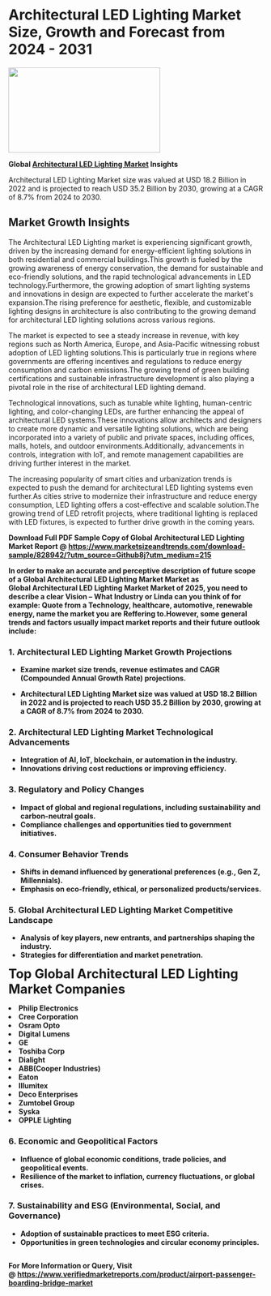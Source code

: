 <H1>Architectural LED Lighting Market Size, Growth and Forecast from 2024 - 2031</H1><img class="aligncenter size-medium wp-image-584254" src="https://thirdeyenews.in/wp-content/uploads/2024/09/Global-Market-Research-300x168.jpeg" alt="" width="300" height="168" /><p><strong>Global&nbsp;<a href="https://www.marketsizeandtrends.com/download-sample/828942/?utm_source=Github8j?utm_medium=215">Architectural LED Lighting Market</a> Insights</strong></p><p>Architectural LED Lighting Market size was valued at USD 18.2 Billion in 2022 and is projected to reach USD 35.2 Billion by 2030, growing at a CAGR of 8.7% from 2024 to 2030.</p><p><h2>Market Growth Insights</h2> <p>The Architectural LED Lighting market is experiencing significant growth, driven by the increasing demand for energy-efficient lighting solutions in both residential and commercial buildings.This growth is fueled by the growing awareness of energy conservation, the demand for sustainable and eco-friendly solutions, and the rapid technological advancements in LED technology.Furthermore, the growing adoption of smart lighting systems and innovations in design are expected to further accelerate the market's expansion.The rising preference for aesthetic, flexible, and customizable lighting designs in architecture is also contributing to the growing demand for architectural LED lighting solutions across various regions.</p> <p><b></b></p> <p>The market is expected to see a steady increase in revenue, with key regions such as North America, Europe, and Asia-Pacific witnessing robust adoption of LED lighting solutions.This is particularly true in regions where governments are offering incentives and regulations to reduce energy consumption and carbon emissions.The growing trend of green building certifications and sustainable infrastructure development is also playing a pivotal role in the rise of architectural LED lighting demand.</p> <p>Technological innovations, such as tunable white lighting, human-centric lighting, and color-changing LEDs, are further enhancing the appeal of architectural LED systems.These innovations allow architects and designers to create more dynamic and versatile lighting solutions, which are being incorporated into a variety of public and private spaces, including offices, malls, hotels, and outdoor environments.Additionally, advancements in controls, integration with IoT, and remote management capabilities are driving further interest in the market.</p> <p>The increasing popularity of smart cities and urbanization trends is expected to push the demand for architectural LED lighting systems even further.As cities strive to modernize their infrastructure and reduce energy consumption, LED lighting offers a cost-effective and scalable solution.The growing trend of LED retrofit projects, where traditional lighting is replaced with LED fixtures, is expected to further drive growth in the coming years.</p> <p><b></p><p><span class=""><strong>Download Full PDF Sample Copy of Global Architectural LED Lighting Market Report</strong> @ <a href="https://www.marketsizeandtrends.com/download-sample/828942/?utm_source=Github8j?utm_medium=215" target="_blank">https://www.marketsizeandtrends.com/download-sample/828942/?utm_source=Github8j?utm_medium=215</a></span></p><p>In order to make an accurate and perceptive description of future scope of a Global&nbsp;Architectural LED Lighting Market Market as Global&nbsp;Architectural LED Lighting Market Market of 2025, you need to describe a clear Vision &ndash; What Industry or Linda can you think of for example: Quote from a Technology, healthcare, automotive, renewable energy, name the market you are Reffering to.However, some general trends and factors usually impact market reports and their future outlook include:</p><h3>1.&nbsp;<strong>Architectural LED Lighting Market Growth Projections</strong></h3><ul><li>Examine market size trends, revenue estimates and CAGR (Compounded Annual Growth Rate) projections.</li><li><p>Architectural LED Lighting Market size was valued at USD 18.2 Billion in 2022 and is projected to reach USD 35.2 Billion by 2030, growing at a CAGR of 8.7% from 2024 to 2030.</p></li></ul><h3>2.&nbsp;<strong>Architectural LED Lighting Market Technological Advancements</strong></h3><ul><li>Integration of AI, IoT, blockchain, or automation in the industry.</li><li>Innovations driving cost reductions or improving efficiency.</li></ul><h3>3.&nbsp;<strong>Regulatory and Policy Changes</strong></h3><ul><li>Impact of global and regional regulations, including sustainability and carbon-neutral goals.</li><li>Compliance challenges and opportunities tied to government initiatives.</li></ul><h3>4.&nbsp;<strong>Consumer Behavior Trends</strong></h3><ul><li>Shifts in demand influenced by generational preferences (e.g., Gen Z, Millennials).</li><li>Emphasis on eco-friendly, ethical, or personalized products/services.</li></ul><h3>5.&nbsp;<strong>Global Architectural LED Lighting Market Competitive Landscape</strong></h3><ul><li>Analysis of key players, new entrants, and partnerships shaping the industry.</li><li>Strategies for differentiation and market penetration.</li></ul><p data-pm-slice="1 1 []"><span style="color: inherit; font-family: inherit; font-size: 25px;">Top Global Architectural LED Lighting Market Companies</span></p><div class="" data-test-id=""><p><li>Philip Electronics</li><li> Cree Corporation</li><li> Osram Opto</li><li> Digital Lumens</li><li> GE</li><li> Toshiba Corp</li><li> Dialight</li><li> ABB(Cooper Industries)</li><li> Eaton</li><li> Illumitex</li><li> Deco Enterprises</li><li> Zumtobel Group</li><li> Syska</li><li> OPPLE Lighting</li></p></div><h3>6.&nbsp;<strong>Economic and Geopolitical Factors</strong></h3><ul><li>Influence of global economic conditions, trade policies, and geopolitical events.</li><li>Resilience of the market to inflation, currency fluctuations, or global crises.</li></ul><h3>7.&nbsp;<strong>Sustainability and ESG (Environmental, Social, and Governance)</strong></h3><ul><li>Adoption of sustainable practices to meet ESG criteria.</li><li>Opportunities in green technologies and circular economy principles.</li></ul><h2><strong style="font-size: 14px;">For More Information or Query, Visit @&nbsp;</strong><a style="background-color: #ffffff; font-size: 14px;" href="https://www.marketsizeandtrends.com/report/architectural-led-lighting-market/" target="_blank">https://www.verifiedmarketreports.com/product/airport-passenger-boarding-bridge-market</a></h2>